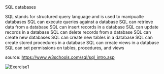 SQL databases 

SQL stands for structured query language and is used to manipualte databases
  SQL can execute queries against a database
  SQL can retrieve data from a database
  SQL can insert records in a database
  SQL can update records in a database
  SQL can delete records from a database
  SQL can create new databases
  SQL can create new tables in a database
  SQL can create stored procedures in a database
  SQL can create views in a database
  SQL can set permissions on tables, procedures, and views

  source: https://www.w3schools.com/sql/sql_intro.asp

  ![Exercise1](./401/assets/exercise1.png)
